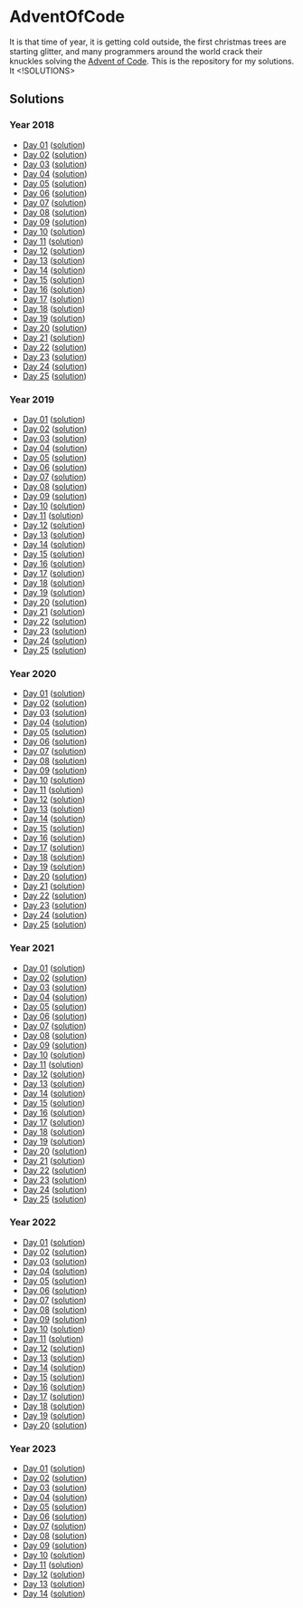 # AdventOfCode

It is that time of year, it is getting cold outside, the first christmas trees are starting glitter, and many programmers around the world crack their knuckles solving the [Advent of Code](https://adventofcode.com/).
This is the repository for my solutions. It <!SOLUTIONS>
<!-- Do not remove this lines, and write nothing after the <!SOLUTIONS> tag -->
<!--       They are used as marker for the generate_readme() function       -->

## Solutions

### Year 2018

* [Day 01](https://adventofcode.com/2018/day/1) ([solution](./AoC2018/solutions/01))
* [Day 02](https://adventofcode.com/2018/day/2) ([solution](./AoC2018/solutions/02))
* [Day 03](https://adventofcode.com/2018/day/3) ([solution](./AoC2018/solutions/03))
* [Day 04](https://adventofcode.com/2018/day/4) ([solution](./AoC2018/solutions/04))
* [Day 05](https://adventofcode.com/2018/day/5) ([solution](./AoC2018/solutions/05))
* [Day 06](https://adventofcode.com/2018/day/6) ([solution](./AoC2018/solutions/06))
* [Day 07](https://adventofcode.com/2018/day/7) ([solution](./AoC2018/solutions/07))
* [Day 08](https://adventofcode.com/2018/day/8) ([solution](./AoC2018/solutions/08))
* [Day 09](https://adventofcode.com/2018/day/9) ([solution](./AoC2018/solutions/09))
* [Day 10](https://adventofcode.com/2018/day/10) ([solution](./AoC2018/solutions/10))
* [Day 11](https://adventofcode.com/2018/day/11) ([solution](./AoC2018/solutions/11))
* [Day 12](https://adventofcode.com/2018/day/12) ([solution](./AoC2018/solutions/12))
* [Day 13](https://adventofcode.com/2018/day/13) ([solution](./AoC2018/solutions/13))
* [Day 14](https://adventofcode.com/2018/day/14) ([solution](./AoC2018/solutions/14))
* [Day 15](https://adventofcode.com/2018/day/15) ([solution](./AoC2018/solutions/15))
* [Day 16](https://adventofcode.com/2018/day/16) ([solution](./AoC2018/solutions/16))
* [Day 17](https://adventofcode.com/2018/day/17) ([solution](./AoC2018/solutions/17))
* [Day 18](https://adventofcode.com/2018/day/18) ([solution](./AoC2018/solutions/18))
* [Day 19](https://adventofcode.com/2018/day/19) ([solution](./AoC2018/solutions/19))
* [Day 20](https://adventofcode.com/2018/day/20) ([solution](./AoC2018/solutions/20))
* [Day 21](https://adventofcode.com/2018/day/21) ([solution](./AoC2018/solutions/21))
* [Day 22](https://adventofcode.com/2018/day/22) ([solution](./AoC2018/solutions/22))
* [Day 23](https://adventofcode.com/2018/day/23) ([solution](./AoC2018/solutions/23))
* [Day 24](https://adventofcode.com/2018/day/24) ([solution](./AoC2018/solutions/24))
* [Day 25](https://adventofcode.com/2018/day/25) ([solution](./AoC2018/solutions/25))

### Year 2019

* [Day 01](https://adventofcode.com/2019/day/1) ([solution](./AoC2019/solutions/01))
* [Day 02](https://adventofcode.com/2019/day/2) ([solution](./AoC2019/solutions/02))
* [Day 03](https://adventofcode.com/2019/day/3) ([solution](./AoC2019/solutions/03))
* [Day 04](https://adventofcode.com/2019/day/4) ([solution](./AoC2019/solutions/04))
* [Day 05](https://adventofcode.com/2019/day/5) ([solution](./AoC2019/solutions/05))
* [Day 06](https://adventofcode.com/2019/day/6) ([solution](./AoC2019/solutions/06))
* [Day 07](https://adventofcode.com/2019/day/7) ([solution](./AoC2019/solutions/07))
* [Day 08](https://adventofcode.com/2019/day/8) ([solution](./AoC2019/solutions/08))
* [Day 09](https://adventofcode.com/2019/day/9) ([solution](./AoC2019/solutions/09))
* [Day 10](https://adventofcode.com/2019/day/10) ([solution](./AoC2019/solutions/10))
* [Day 11](https://adventofcode.com/2019/day/11) ([solution](./AoC2019/solutions/11))
* [Day 12](https://adventofcode.com/2019/day/12) ([solution](./AoC2019/solutions/12))
* [Day 13](https://adventofcode.com/2019/day/13) ([solution](./AoC2019/solutions/13))
* [Day 14](https://adventofcode.com/2019/day/14) ([solution](./AoC2019/solutions/14))
* [Day 15](https://adventofcode.com/2019/day/15) ([solution](./AoC2019/solutions/15))
* [Day 16](https://adventofcode.com/2019/day/16) ([solution](./AoC2019/solutions/16))
* [Day 17](https://adventofcode.com/2019/day/17) ([solution](./AoC2019/solutions/17))
* [Day 18](https://adventofcode.com/2019/day/18) ([solution](./AoC2019/solutions/18))
* [Day 19](https://adventofcode.com/2019/day/19) ([solution](./AoC2019/solutions/19))
* [Day 20](https://adventofcode.com/2019/day/20) ([solution](./AoC2019/solutions/20))
* [Day 21](https://adventofcode.com/2019/day/21) ([solution](./AoC2019/solutions/21))
* [Day 22](https://adventofcode.com/2019/day/22) ([solution](./AoC2019/solutions/22))
* [Day 23](https://adventofcode.com/2019/day/23) ([solution](./AoC2019/solutions/23))
* [Day 24](https://adventofcode.com/2019/day/24) ([solution](./AoC2019/solutions/24))
* [Day 25](https://adventofcode.com/2019/day/25) ([solution](./AoC2019/solutions/25))

### Year 2020

* [Day 01](https://adventofcode.com/2020/day/1) ([solution](./AoC2020/solutions/01))
* [Day 02](https://adventofcode.com/2020/day/2) ([solution](./AoC2020/solutions/02))
* [Day 03](https://adventofcode.com/2020/day/3) ([solution](./AoC2020/solutions/03))
* [Day 04](https://adventofcode.com/2020/day/4) ([solution](./AoC2020/solutions/04))
* [Day 05](https://adventofcode.com/2020/day/5) ([solution](./AoC2020/solutions/05))
* [Day 06](https://adventofcode.com/2020/day/6) ([solution](./AoC2020/solutions/06))
* [Day 07](https://adventofcode.com/2020/day/7) ([solution](./AoC2020/solutions/07))
* [Day 08](https://adventofcode.com/2020/day/8) ([solution](./AoC2020/solutions/08))
* [Day 09](https://adventofcode.com/2020/day/9) ([solution](./AoC2020/solutions/09))
* [Day 10](https://adventofcode.com/2020/day/10) ([solution](./AoC2020/solutions/10))
* [Day 11](https://adventofcode.com/2020/day/11) ([solution](./AoC2020/solutions/11))
* [Day 12](https://adventofcode.com/2020/day/12) ([solution](./AoC2020/solutions/12))
* [Day 13](https://adventofcode.com/2020/day/13) ([solution](./AoC2020/solutions/13))
* [Day 14](https://adventofcode.com/2020/day/14) ([solution](./AoC2020/solutions/14))
* [Day 15](https://adventofcode.com/2020/day/15) ([solution](./AoC2020/solutions/15))
* [Day 16](https://adventofcode.com/2020/day/16) ([solution](./AoC2020/solutions/16))
* [Day 17](https://adventofcode.com/2020/day/17) ([solution](./AoC2020/solutions/17))
* [Day 18](https://adventofcode.com/2020/day/18) ([solution](./AoC2020/solutions/18))
* [Day 19](https://adventofcode.com/2020/day/19) ([solution](./AoC2020/solutions/19))
* [Day 20](https://adventofcode.com/2020/day/20) ([solution](./AoC2020/solutions/20))
* [Day 21](https://adventofcode.com/2020/day/21) ([solution](./AoC2020/solutions/21))
* [Day 22](https://adventofcode.com/2020/day/22) ([solution](./AoC2020/solutions/22))
* [Day 23](https://adventofcode.com/2020/day/23) ([solution](./AoC2020/solutions/23))
* [Day 24](https://adventofcode.com/2020/day/24) ([solution](./AoC2020/solutions/24))
* [Day 25](https://adventofcode.com/2020/day/25) ([solution](./AoC2020/solutions/25))

### Year 2021

* [Day 01](https://adventofcode.com/2021/day/1) ([solution](./AoC2021/solutions/01))
* [Day 02](https://adventofcode.com/2021/day/2) ([solution](./AoC2021/solutions/02))
* [Day 03](https://adventofcode.com/2021/day/3) ([solution](./AoC2021/solutions/03))
* [Day 04](https://adventofcode.com/2021/day/4) ([solution](./AoC2021/solutions/04))
* [Day 05](https://adventofcode.com/2021/day/5) ([solution](./AoC2021/solutions/05))
* [Day 06](https://adventofcode.com/2021/day/6) ([solution](./AoC2021/solutions/06))
* [Day 07](https://adventofcode.com/2021/day/7) ([solution](./AoC2021/solutions/07))
* [Day 08](https://adventofcode.com/2021/day/8) ([solution](./AoC2021/solutions/08))
* [Day 09](https://adventofcode.com/2021/day/9) ([solution](./AoC2021/solutions/09))
* [Day 10](https://adventofcode.com/2021/day/10) ([solution](./AoC2021/solutions/10))
* [Day 11](https://adventofcode.com/2021/day/11) ([solution](./AoC2021/solutions/11))
* [Day 12](https://adventofcode.com/2021/day/12) ([solution](./AoC2021/solutions/12))
* [Day 13](https://adventofcode.com/2021/day/13) ([solution](./AoC2021/solutions/13))
* [Day 14](https://adventofcode.com/2021/day/14) ([solution](./AoC2021/solutions/14))
* [Day 15](https://adventofcode.com/2021/day/15) ([solution](./AoC2021/solutions/15))
* [Day 16](https://adventofcode.com/2021/day/16) ([solution](./AoC2021/solutions/16))
* [Day 17](https://adventofcode.com/2021/day/17) ([solution](./AoC2021/solutions/17))
* [Day 18](https://adventofcode.com/2021/day/18) ([solution](./AoC2021/solutions/18))
* [Day 19](https://adventofcode.com/2021/day/19) ([solution](./AoC2021/solutions/19))
* [Day 20](https://adventofcode.com/2021/day/20) ([solution](./AoC2021/solutions/20))
* [Day 21](https://adventofcode.com/2021/day/21) ([solution](./AoC2021/solutions/21))
* [Day 22](https://adventofcode.com/2021/day/22) ([solution](./AoC2021/solutions/22))
* [Day 23](https://adventofcode.com/2021/day/23) ([solution](./AoC2021/solutions/23))
* [Day 24](https://adventofcode.com/2021/day/24) ([solution](./AoC2021/solutions/24))
* [Day 25](https://adventofcode.com/2021/day/25) ([solution](./AoC2021/solutions/25))

### Year 2022

* [Day 01](https://adventofcode.com/2022/day/1) ([solution](./AoC2022/solutions/01))
* [Day 02](https://adventofcode.com/2022/day/2) ([solution](./AoC2022/solutions/02))
* [Day 03](https://adventofcode.com/2022/day/3) ([solution](./AoC2022/solutions/03))
* [Day 04](https://adventofcode.com/2022/day/4) ([solution](./AoC2022/solutions/04))
* [Day 05](https://adventofcode.com/2022/day/5) ([solution](./AoC2022/solutions/05))
* [Day 06](https://adventofcode.com/2022/day/6) ([solution](./AoC2022/solutions/06))
* [Day 07](https://adventofcode.com/2022/day/7) ([solution](./AoC2022/solutions/07))
* [Day 08](https://adventofcode.com/2022/day/8) ([solution](./AoC2022/solutions/08))
* [Day 09](https://adventofcode.com/2022/day/9) ([solution](./AoC2022/solutions/09))
* [Day 10](https://adventofcode.com/2022/day/10) ([solution](./AoC2022/solutions/10))
* [Day 11](https://adventofcode.com/2022/day/11) ([solution](./AoC2022/solutions/11))
* [Day 12](https://adventofcode.com/2022/day/12) ([solution](./AoC2022/solutions/12))
* [Day 13](https://adventofcode.com/2022/day/13) ([solution](./AoC2022/solutions/13))
* [Day 14](https://adventofcode.com/2022/day/14) ([solution](./AoC2022/solutions/14))
* [Day 15](https://adventofcode.com/2022/day/15) ([solution](./AoC2022/solutions/15))
* [Day 16](https://adventofcode.com/2022/day/16) ([solution](./AoC2022/solutions/16))
* [Day 17](https://adventofcode.com/2022/day/17) ([solution](./AoC2022/solutions/17))
* [Day 18](https://adventofcode.com/2022/day/18) ([solution](./AoC2022/solutions/18))
* [Day 19](https://adventofcode.com/2022/day/19) ([solution](./AoC2022/solutions/19))
* [Day 20](https://adventofcode.com/2022/day/20) ([solution](./AoC2022/solutions/20))

### Year 2023

* [Day 01](https://adventofcode.com/2023/day/1) ([solution](./AoC2023/solutions/01))
* [Day 02](https://adventofcode.com/2023/day/2) ([solution](./AoC2023/solutions/02))
* [Day 03](https://adventofcode.com/2023/day/3) ([solution](./AoC2023/solutions/03))
* [Day 04](https://adventofcode.com/2023/day/4) ([solution](./AoC2023/solutions/04))
* [Day 05](https://adventofcode.com/2023/day/5) ([solution](./AoC2023/solutions/05))
* [Day 06](https://adventofcode.com/2023/day/6) ([solution](./AoC2023/solutions/06))
* [Day 07](https://adventofcode.com/2023/day/7) ([solution](./AoC2023/solutions/07))
* [Day 08](https://adventofcode.com/2023/day/8) ([solution](./AoC2023/solutions/08))
* [Day 09](https://adventofcode.com/2023/day/9) ([solution](./AoC2023/solutions/09))
* [Day 10](https://adventofcode.com/2023/day/10) ([solution](./AoC2023/solutions/10))
* [Day 11](https://adventofcode.com/2023/day/11) ([solution](./AoC2023/solutions/11))
* [Day 12](https://adventofcode.com/2023/day/12) ([solution](./AoC2023/solutions/12))
* [Day 13](https://adventofcode.com/2023/day/13) ([solution](./AoC2023/solutions/13))
* [Day 14](https://adventofcode.com/2023/day/14) ([solution](./AoC2023/solutions/14))